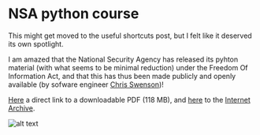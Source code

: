 # NSA python course

This might get moved to the useful shortcuts post, but I felt like it deserved its own spotlight. 

I am amazed that the National Security Agency has released its pyhton material (with what seems to be minimal reduction) 
under the Freedom Of Information Act, and that this has thus been made publicly and openly available (by sofware engineer 
[Chris Swenson](https://twitter.com/chris_swenson/status/1225836060938125313))! 

[Here](https://nsa.sfo2.digitaloceanspaces.com/comp3321.pdf) a direct link to a downloadable PDF (118 MB), 
and [here](https://archive.org/details/comp3321/page/n89/mode/2up/search/device) to the [Internet Archive](archive.org).


![alt text](https://imgs.xkcd.com/comics/python.png "xkcd on python")
